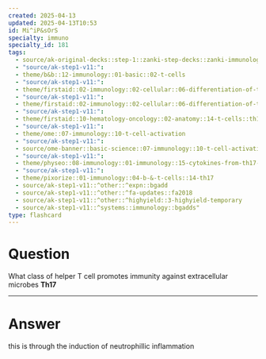 ```yaml
---
created: 2025-04-13
updated: 2025-04-13T10:53
id: Mi^iP&sOrS
specialty: immuno
specialty_id: 181
tags:
  - source/ak-original-decks::step-1::zanki-step-decks::zanki-immunology-+-general-pathology::immunology
  - "source/ak-step1-v11:": 
  - theme/b&b::12-immunology::01-basic::02-t-cells
  - "source/ak-step1-v11:": 
  - theme/firstaid::02-immunology::02-cellular::06-differentiation-of-t-cells
  - "source/ak-step1-v11:": 
  - theme/firstaid::02-immunology::02-cellular::06-differentiation-of-t-cells::th17
  - "source/ak-step1-v11:": 
  - theme/firstaid::10-hematology-oncology::02-anatomy::14-t-cells::th17
  - "source/ak-step1-v11:": 
  - theme/ome::07-immunology::10-t-cell-activation
  - "source/ak-step1-v11:": 
  - source/ome-banner::basic-science::07-immunology::10-t-cell-activation
  - "source/ak-step1-v11:": 
  - theme/physeo::08-immunology::01-immunology::15-cytokines-from-th17-cells
  - "source/ak-step1-v11:": 
  - theme/pixorize::01-immunology::04-b-&-t-cells::14-th17
  - source/ak-step1-v11::^other::^expn::bgadd
  - source/ak-step1-v11::^other::^fa-updates::fa2018
  - source/ak-step1-v11::^other::^highyield::3-highyield-temporary
  - source/ak-step1-v11::^systems::immunology::bgadds"
type: flashcard
---
```


# Question
What class of helper T cell promotes immunity against extracellular microbes   **Th17**

---

# Answer
this is through the induction of neutrophillic inflammation
